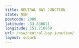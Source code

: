 ```yaml
---
title: NEUTRAL BAY JUNCTION
state: NSW
postcode: 2089
latitude: -33.838021
longitude: 151.216869
url: /nsw/neutral-bay-junction/
layout: suburb
---
```

